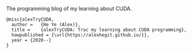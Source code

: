 The programming blog of my learning about CUDA.


```
@misc{alexTryCUDA,
  author =   {He Ye (Alex)},
  title =    {alexTryCUDA: Trac my learning about CUDA programming},
  howpublished = {\url{https://alexhegit.github.io/}},
  year = {2020--}
}
```
